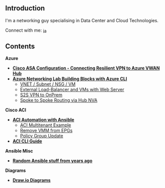 ## Introduction

I'm a networking guy specialising in Data Center and Cloud Technologies.

Connect with me: <a href="https://linkedin.com/in/james-anderson-22792021" target="blank"><img align="center" src="https://raw.githubusercontent.com/rahuldkjain/github-profile-readme-generator/master/src/images/icons/Social/linked-in-alt.svg" alt="james-anderson-22792021" height="15" width="20" /></a>


## Contents

**Azure**

* [**Cisco ASA Configuration - Connecting Resilient VPN to Azure VWAN Hub**](https://github.com/jtanderson2/azure-vwan-asa-config)
* [**Azure Networking Lab Building Blocks with Azure CLI**](https://github.com/jtanderson2/azure-network-lab-building-blocks)
    * [VNET / Subnet / NSG / VM](https://github.com/jtanderson2/azure-network-lab-building-blocks/tree/main/vnet-subnet-nsg-vm)
    * [External Load-Balancer and VMs with Web Server](https://github.com/jtanderson2/azure-network-lab-building-blocks/tree/main/external-lb-and-vms)
    * [S2S VPN to OnPrem](https://github.com/jtanderson2/azure-network-lab-building-blocks/tree/main/s2svpn-onprem)
    * [Spoke to Spoke Routing via Hub NVA](https://github.com/jtanderson2/azure-network-lab-building-blocks/tree/main/spoke-to-spoke-via-hub-nva)

**Cisco ACI**

*   [**ACI Automation with Ansible**](https://github.com/jtanderson2/ansible-aci)
    *   [ACI Multitenant Example](https://github.com/jtanderson2/aci-ansible/tree/master/aci-multitenant)
    *   [Remove VMM from EPGs](https://github.com/jtanderson2/aci-ansible/tree/master/remove-vmm-from-epg)
    *   [Policy Group Update](https://github.com/jtanderson2/aci-ansible/tree/master/policy-group-update)
*   [**ACI CLI Guide**](https://github.com/jtanderson2/cisco-aci-cli)

**Ansible Misc**

*   [**Random Ansible stuff from years ago**](https://github.com/jtanderson2/ansible-stuff)

**Diagrams**

* [**Draw.io Diagrams**](https://github.com/jtanderson2/draw.io)

